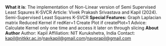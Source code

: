 **What it is**: The implementation of 
  Non-Linear version of Semi Supervised Least Sqaures K-SVCR 
  Article: Vivek Prakash Srivastava and Kapil (2024). Semi-Supervised Least Squares K-SVCR 
**Special Features:**
  Graph Laplacian matrix
  Reduced Kernel if redKer=1
  Create Plot if createPlot=1
  Advice: Calculate Kernel only one time and access it later on through slicing
**About Author**
  Author: Kapil
  Affiliation: NIT Kurukshetra, India
  Contact: kapil@nitkkr.ac.in/navkapil@gmail.com/navprapil@gmail.com
